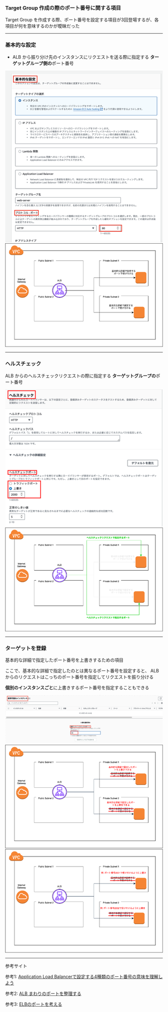 ### Target Group 作成の際のポート番号に関する項目

Target Group を作成する際、ポート番号を設定する項目が3回登場するが、各項目が何を意味するのかが曖昧だった

---

### 基本的な設定

- ALB から振り分け先のインスタンスにリクエストを送る際に指定する **ターゲットグループ側の**ポート番号

<img src="./img/Target-Group-Port_1.png" />

<br>

<img src="./img/Target-Group-Port_2.png" />

---

### ヘルスチェック

ALB からのヘルスチェックリクエストの際に指定する **ターゲットグループの**ポート番号

<img src="./img/Target-Group-Port_3.png" />

<br>

<img src="./img/Target-Group-Port_4.png" />

----

### ターゲットを登録

基本的な詳細で指定したポート番号を上書きするための項目

ここで、基本的な詳細で指定したのとは異なるポート番号を設定すると、 ALB からのリクエストはこっちのポート番号を指定してリクエストを振り分ける

**個別のインスタンスごと**に上書きするポート番号を指定することもできる

<img src="./img/Target-Group-Port_5.png" />

<br>

<img src="./img/Target-Group-Port_6.png" />

<br>

<img src="./img/Target-Group-Port_7.png" />

---

参考サイト

参考1: [Application Load Balancerで設定する4種類のポート番号の意味を理解しよう](https://dev.classmethod.jp/articles/aws-alb-port/)

参考2: [ALB まわりのポートを整理する](https://qiita.com/yu-yama-sra/items/7ab3e6fdb2d3b73925d8)

参考3: [ELBのポートを考える](https://qiita.com/yabish/items/16a1c8bd1cfe889b679c)